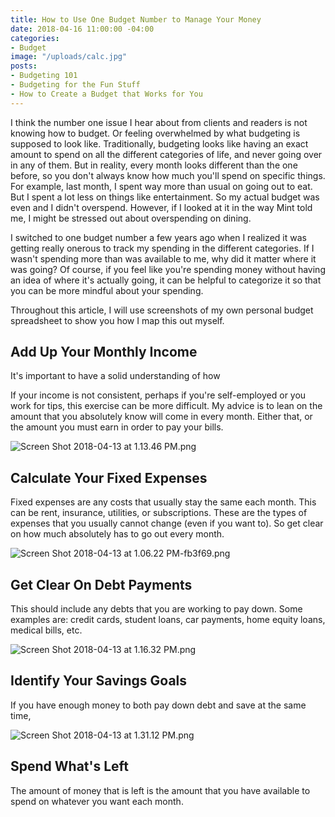 ```yaml
---
title: How to Use One Budget Number to Manage Your Money
date: 2018-04-16 11:00:00 -04:00
categories:
- Budget
image: "/uploads/calc.jpg"
posts:
- Budgeting 101
- Budgeting for the Fun Stuff
- How to Create a Budget that Works for You
---
```


I think the number one issue I hear about from clients and readers is not knowing how to budget. Or feeling overwhelmed by what budgeting is supposed to look like. Traditionally, budgeting looks like having an exact amount to spend on all the different categories of life, and never going over in any of them. But in reality, every month looks different than the one before, so you don't always know how much you'll spend on specific things. For example, last month, I spent way more than usual on going out to eat. But I spent a lot less on things like entertainment. So my actual budget was even and I didn't overspend. However, if I looked at it in the way Mint told me, I might be stressed out about overspending on dining.

I switched to one budget number a few years ago when I realized it was getting really onerous to track my spending in the different categories. If I wasn't spending more than was available to me, why did it matter where it was going? Of course, if you feel like you're spending money without having an idea of where it's actually going, it can be helpful to categorize it so that you can be more mindful about your spending. 

Throughout this article, I will use screenshots of my own personal budget spreadsheet to show you how I map this out myself.

## Add Up Your Monthly Income

It's important to have a solid understanding of how 

If your income is not consistent, perhaps if you're self-employed or you work for tips, this exercise can be more difficult. My advice is to lean on the amount that you absolutely know will come in every month. Either that, or the amount you must earn in order to pay your bills. 

![Screen Shot 2018-04-13 at 1.13.46 PM.png](/uploads/Screen%20Shot%202018-04-13%20at%201.13.46%20PM.png)

## Calculate Your Fixed Expenses

Fixed expenses are any costs that usually stay the same each month. This can be rent, insurance, utilities, or subscriptions. These are the types of expenses that you usually cannot change (even if you want to). So get clear on how much absolutely has to go out every month.

![Screen Shot 2018-04-13 at 1.06.22 PM-fb3f69.png](/uploads/Screen%20Shot%202018-04-13%20at%201.06.22%20PM-fb3f69.png)

## Get Clear On Debt Payments

This should include any debts that you are working to pay down. Some examples are: credit cards, student loans, car payments, home equity loans, medical bills, etc. 

![Screen Shot 2018-04-13 at 1.16.32 PM.png](/uploads/Screen%20Shot%202018-04-13%20at%201.16.32%20PM.png)

## Identify Your Savings Goals

If you have enough money to both pay down debt and save at the same time,

![Screen Shot 2018-04-13 at 1.31.12 PM.png](/uploads/Screen%20Shot%202018-04-13%20at%201.31.12%20PM.png)

## Spend What's Left

The amount of money that is left is the amount that you have available to spend on whatever you want each month.